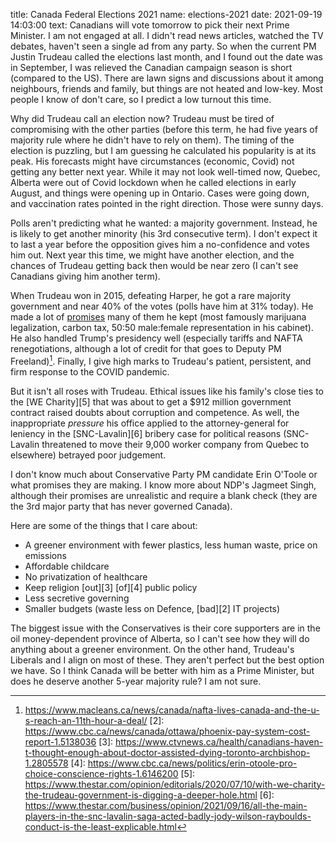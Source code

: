 title: Canada Federal Elections 2021
name: elections-2021
date: 2021-09-19 14:03:00
text:
Canadians will vote tomorrow to pick their next Prime Minister. I am not engaged at all. I didn't read news articles, watched the TV debates, haven't seen a single ad from any party. So when the current PM Justin Trudeau called the elections last month, and I found out the date was in September, I was relieved the Canadian campaign season is short (compared to the US). There are lawn signs and discussions about it among neighbours, friends and family, but things are not heated and low-key. Most people I know of don't care, so I predict a low turnout this time.  

Why did Trudeau call an election now? Trudeau must be tired of compromising with the other parties (before this term, he had five years of majority rule where he didn't have to rely on them). The timing of the election is puzzling, but I am guessing he calculated his popularity is at its peak. His forecasts might have circumstances (economic, Covid) not getting any better next year. While it may not look well-timed now, Quebec, Alberta were out of Covid lockdown when he called elections in early August, and things were opening up in Ontario. Cases were going down, and vaccination rates pointed in the right direction. Those were sunny days.

Polls aren't predicting what he wanted: a majority government. Instead, he is likely to get another minority (his 3rd consecutive term). I don't expect it to last a year before the opposition gives him a no-confidence and votes him out. Next year this time, we might have another election, and the chances of Trudeau getting back then would be near zero (I can't see Canadians giving him another term).

When Trudeau won in 2015, defeating Harper, he got a rare majority government and near 40% of the votes (polls have him at 31% today). He made a lot of [promises][1] many of them he kept (most famously marijuana legalization, carbon tax, 50:50 male:female representation in his cabinet). He also handled Trump's presidency well (especially tariffs and NAFTA renegotiations, although a lot of credit for that goes to Deputy PM Freeland)[^nafta]. Finally, I give high marks to Trudeau's patient, persistent, and firm response to the COVID pandemic.

But it isn't all roses with Trudeau. Ethical issues like his family's close ties to the [WE Charity][5] that was about to get a $912 million government contract raised doubts about corruption and competence. As well, the inappropriate _pressure_ his office applied to the attorney-general for leniency in the [SNC-Lavalin][6] bribery case for political reasons (SNC-Lavalin threatened to move their 9,000 worker company from Quebec to elsewhere) betrayed poor judgement.

I don't know much about Conservative Party PM candidate Erin O'Toole or what promises they are making. I know more about NDP's Jagmeet Singh, although their promises are unrealistic and require a blank check (they are the 3rd major party that has never governed Canada).

Here are some of the things that I care about:

- A greener environment with fewer plastics, less human waste, price on emissions
- Affordable childcare
- No privatization of healthcare
- Keep religion [out][3] [of][4] public policy
- Less secretive governing
- Smaller budgets (waste less on Defence, [bad][2] IT projects)

The biggest issue with the Conservatives is their core supporters are in the oil money-dependent province of Alberta, so I can't see how they will do anything about a greener environment. On the other hand, Trudeau's Liberals and I align on most of these. They aren't perfect but the best option we have.  So I think Canada will be better with him as a Prime Minister, but does he deserve another 5-year majority rule? I am not sure.

[1]: https://www.polimeter.org/en/trudeau
[^nafta]: https://www.macleans.ca/news/canada/nafta-lives-canada-and-the-u-s-reach-an-11th-hour-a-deal/
[2]: https://www.cbc.ca/news/canada/ottawa/phoenix-pay-system-cost-report-1.5138036
[3]: https://www.ctvnews.ca/health/canadians-haven-t-thought-enough-about-doctor-assisted-dying-toronto-archbishop-1.2805578
[4]: https://www.cbc.ca/news/politics/erin-otoole-pro-choice-conscience-rights-1.6146200
[5]: https://www.thestar.com/opinion/editorials/2020/07/10/with-we-charity-the-trudeau-government-is-digging-a-deeper-hole.html
[6]: https://www.thestar.com/business/opinion/2021/09/16/all-the-main-players-in-the-snc-lavalin-saga-acted-badly-jody-wilson-rayboulds-conduct-is-the-least-explicable.html
